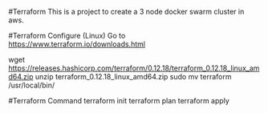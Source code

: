 #Terraform
This is a project to create a 3 node docker swarm cluster in aws.

#Terraform Configure (Linux)
Go to https://www.terraform.io/downloads.html

wget https://releases.hashicorp.com/terraform/0.12.18/terraform_0.12.18_linux_amd64.zip
unzip terraform_0.12.18_linux_amd64.zip
sudo mv terraform /usr/local/bin/

#Terraform Command
terraform init
terraform plan
terraform apply
